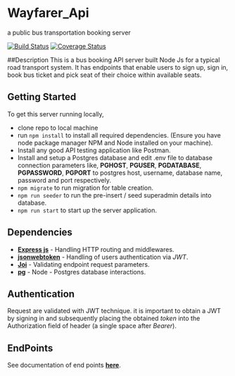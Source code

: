 # Wayfarer_Api
a public bus transportation booking server

[![Build Status](https://travis-ci.org/mastjoe/WayFarer_Api.svg?branch=develop)](https://travis-ci.org/mastjoe/WayFarer_Api)    [![Coverage Status](https://coveralls.io/repos/github/mastjoe/WayFarer_Api/badge.svg?branch=develop)](https://coveralls.io/github/mastjoe/WayFarer_Api?branch=master)

##Description
This is a bus booking API server built Node Js for a typical road transport system. It has endpoints that enable users to sign up, sign in, book bus ticket and pick seat of their choice within available seats.

## Getting Started

To get this server running locally,
  * clone repo to local machine
  * run ```npm install``` to install all required dependencies. (Ensure you have node package manager NPM and Node installed on your machine).
  * Install any good API testing application like Postman.
  * Install and setup a Postgres database and edit .env file to database connection parameters like, **PGHOST**, **PGUSER**, **PGDATABASE**, **PGPASSWORD**, **PGPORT** to postgres host, username, database name, password and port respectively.
  * ```npm migrate``` to run migration for table creation.
  * ```npm run seeder``` to run the pre-insert / seed superadmin details into database.
  * ```npm run start``` to start up the server application.

  ## Dependencies
  * [**Express js**](https://github.com/expressjs/express) - Handling HTTP routing and middlewares.
  * [**jsonwebtoken**](https://github.com/auth0/node-jsonwebtoken) - Handling of users authentication via *JWT*.
  * [**Joi**](https://github.com/hapijs/joi) - Validating endpoint request parameters.
  * [**pg**](https://github.com/brianc/node-postgres) - Node - Postgres database interactions.

  ## Authentication
  Request are validated with JWT technique. it is important to obtain a JWT by signing in and subsequently placing the obtained *token* into the Authorization field of header (a single space after *Bearer*).

  ## EndPoints
  See documentation of end points [**here**](https://wayfarer-api-2019.herokuapp.com/docs/).